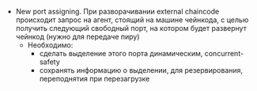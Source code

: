 - New port assigning. При разворачивании external chaincode происходит запрос на агент, стоящий на машине чейнкода, 
с целью получить следующий свободный порт, на котором будет развернут чейнкод (нужно для передаче пиру)  
    - Необходимо:
        - сделать выделение этого порта динамическим, concurrent-safety 
        - сохранять информацию о выделении, для резервирования, переподнятия при перезагрузке
        
